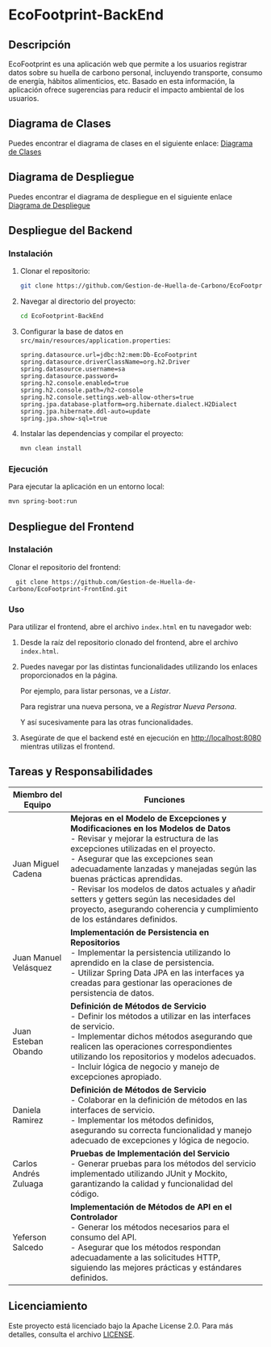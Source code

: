 # EcoFootprint-BackEnd

## Descripción

EcoFootprint es una aplicación web que permite a los usuarios registrar datos sobre su huella de carbono personal, incluyendo transporte, consumo de energía, hábitos alimenticios, etc. Basado en esta información, la aplicación ofrece sugerencias para reducir el impacto ambiental de los usuarios.

## Diagrama de Clases

Puedes encontrar el diagrama de clases en el siguiente enlace: [Diagrama de Clases](https://drive.google.com/file/d/18HfHExuM7N_Qcn1890f2Ui1pYyvJTv0r/view?usp=sharing)

## Diagrama de Despliegue

Puedes encontrar el diagrama de despliegue en el siguiente enlace [Diagrama de Despliegue]()

## Despliegue del Backend

### Instalación

1. Clonar el repositorio:
    ```sh
    git clone https://github.com/Gestion-de-Huella-de-Carbono/EcoFootprint-BackEnd.git
    ```

2. Navegar al directorio del proyecto:
    ```sh
    cd EcoFootprint-BackEnd
    ```

3. Configurar la base de datos en `src/main/resources/application.properties`:
    ```properties
   spring.datasource.url=jdbc:h2:mem:Db-EcoFootprint
   spring.datasource.driverClassName=org.h2.Driver
   spring.datasource.username=sa
   spring.datasource.password=
   spring.h2.console.enabled=true
   spring.h2.console.path=/h2-console
   spring.h2.console.settings.web-allow-others=true
   spring.jpa.database-platform=org.hibernate.dialect.H2Dialect
   spring.jpa.hibernate.ddl-auto=update
   spring.jpa.show-sql=true
    ```

4. Instalar las dependencias y compilar el proyecto:
    ```sh
    mvn clean install
    ```

### Ejecución

Para ejecutar la aplicación en un entorno local:

```sh
mvn spring-boot:run
```
## Despliegue del Frontend
### Instalación

Clonar el repositorio del frontend:

      git clone https://github.com/Gestion-de-Huella-de-Carbono/EcoFootprint-FrontEnd.git


### Uso

Para utilizar el frontend, abre el archivo `index.html` en tu navegador web:

1. Desde la raíz del repositorio clonado del frontend, abre el archivo `index.html`.

2. Puedes navegar por las distintas funcionalidades utilizando los enlaces proporcionados en la página.

   Por ejemplo, para listar personas, ve a _Listar_.

   Para registrar una nueva persona, ve a _Registrar Nueva Persona_.

   Y así sucesivamente para las otras funcionalidades.

3. Asegúrate de que el backend esté en ejecución en [http://localhost:8080](http://localhost:8080/api/eco-footprint/persons) mientras utilizas el frontend.



## Tareas y Responsabilidades

| Miembro del Equipo         | Funciones                                           |
|----------------------------|-------------------------------------------------|
| Juan Miguel Cadena         | **Mejoras en el Modelo de Excepciones y Modificaciones en los Modelos de Datos**<br>- Revisar y mejorar la estructura de las excepciones utilizadas en el proyecto.<br>- Asegurar que las excepciones sean adecuadamente lanzadas y manejadas según las buenas prácticas aprendidas.<br>- Revisar los modelos de datos actuales y añadir setters y getters según las necesidades del proyecto, asegurando coherencia y cumplimiento de los estándares definidos. |
| Juan Manuel Velásquez      | **Implementación de Persistencia en Repositorios**<br>- Implementar la persistencia utilizando lo aprendido en la clase de persistencia.<br>- Utilizar Spring Data JPA en las interfaces ya creadas para gestionar las operaciones de persistencia de datos. |
| Juan Esteban Obando        | **Definición de Métodos de Servicio**<br>- Definir los métodos a utilizar en las interfaces de servicio.<br>- Implementar dichos métodos asegurando que realicen las operaciones correspondientes utilizando los repositorios y modelos adecuados.<br>- Incluir lógica de negocio y manejo de excepciones apropiado. |
| Daniela Ramirez            | **Definición de Métodos de Servicio**<br>- Colaborar en la definición de métodos en las interfaces de servicio.<br>- Implementar los métodos definidos, asegurando su correcta funcionalidad y manejo adecuado de excepciones y lógica de negocio. |
| Carlos Andrés Zuluaga      | **Pruebas de Implementación del Servicio**<br>- Generar pruebas para los métodos del servicio implementado utilizando JUnit y Mockito, garantizando la calidad y funcionalidad del código. |
| Yeferson Salcedo           | **Implementación de Métodos de API en el Controlador**<br>- Generar los métodos necesarios para el consumo del API.<br>- Asegurar que los métodos respondan adecuadamente a las solicitudes HTTP, siguiendo las mejores prácticas y estándares definidos. |

## Licenciamiento

Este proyecto está licenciado bajo la Apache License 2.0. Para más detalles, consulta el archivo [LICENSE](LICENSE).

